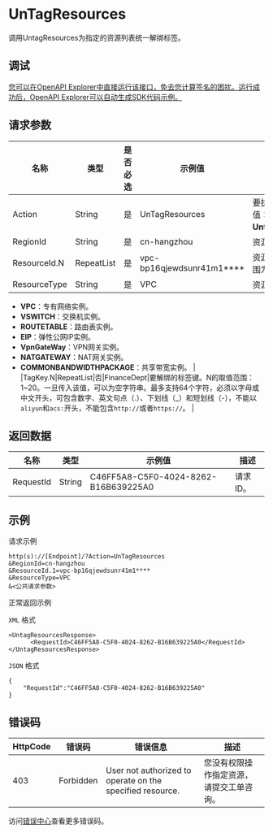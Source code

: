 # UnTagResources

调用UntagResources为指定的资源列表统一解绑标签。

## 调试

[您可以在OpenAPI Explorer中直接运行该接口，免去您计算签名的困扰。运行成功后，OpenAPI Explorer可以自动生成SDK代码示例。](https://api.aliyun.com/#product=Vpc&api=UnTagResources&type=RPC&version=2016-04-28)

## 请求参数

|名称|类型|是否必选|示例值|描述|
|--|--|----|---|--|
|Action|String|是|UnTagResources|要执行的操作，取值：**UntagResources**。 |
|RegionId|String|是|cn-hangzhou|资源所属的地域ID。 |
|ResourceId.N|RepeatList|是|vpc-bp16qjewdsunr41m1\*\*\*\*|资源ID，N的取值范围为**1**~**20**。 |
|ResourceType|String|是|VPC|资源类型，取值：

 -   **VPC**：专有网络实例。
-   **VSWITCH**：交换机实例。
-   **ROUTETABLE**：路由表实例。
-   **EIP**：弹性公网IP实例。
-   **VpnGateWay**：VPN网关实例。
-   **NATGATEWAY**：NAT网关实例。
-   **COMMONBANDWIDTHPACKAGE**：共享带宽实例。 |
|TagKey.N|RepeatList|否|FinanceDept|要解绑的标签键。N的取值范围：1~20。一旦传入该值，可以为空字符串。最多支持64个字符，必须以字母或中文开头，可包含数字、英文句点（.）、下划线（\_）和短划线（-），不能以`aliyun`和`acs:`开头，不能包含`http://`或者`https://`。 |

## 返回数据

|名称|类型|示例值|描述|
|--|--|---|--|
|RequestId|String|C46FF5A8-C5F0-4024-8262-B16B639225A0|请求ID。 |

## 示例

请求示例

```
http(s)://[Endpoint]/?Action=UnTagResources
&RegionId=cn-hangzhou	
&ResourceId.1=vpc-bp16qjewdsunr41m1****
&ResourceType=VPC
&<公共请求参数>
```

正常返回示例

`XML` 格式

```
<UntagResourcesResponse>
      <RequestId>C46FF5A8-C5F0-4024-8262-B16B639225A0</RequestId>
</UntagResourcesResponse>
```

`JSON` 格式

```
{
	"RequestId":"C46FF5A8-C5F0-4024-8262-B16B639225A0"
}
```

## 错误码

|HttpCode|错误码|错误信息|描述|
|--------|---|----|--|
|403|Forbidden|User not authorized to operate on the specified resource.|您没有权限操作指定资源，请提交工单咨询。|

访问[错误中心](https://error-center.aliyun.com/status/product/Vpc)查看更多错误码。

